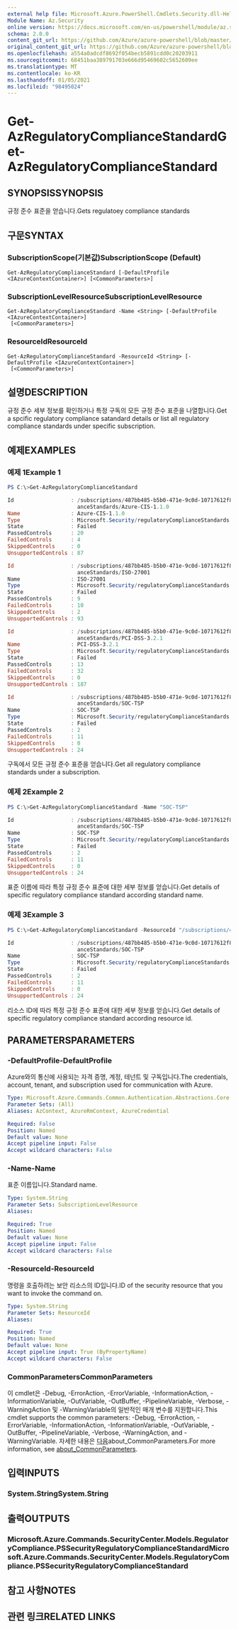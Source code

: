 ```yaml
---
external help file: Microsoft.Azure.PowerShell.Cmdlets.Security.dll-Help.xml
Module Name: Az.Security
online version: https://docs.microsoft.com/en-us/powershell/module/az.security/Get-AzRegulatoryComplianceStandard
schema: 2.0.0
content_git_url: https://github.com/Azure/azure-powershell/blob/master/src/Security/Security/help/Get-AzRegulatoryComplianceStandard.md
original_content_git_url: https://github.com/Azure/azure-powershell/blob/master/src/Security/Security/help/Get-AzRegulatoryComplianceStandard.md
ms.openlocfilehash: a554a0adcdf8692f054becb5891cdd0c20203911
ms.sourcegitcommit: 68451baa389791703e666d95469602c5652609ee
ms.translationtype: MT
ms.contentlocale: ko-KR
ms.lasthandoff: 01/05/2021
ms.locfileid: "98495024"
---
```

# <span data-ttu-id="7c541-101">Get-AzRegulatoryComplianceStandard</span><span class="sxs-lookup"><span data-stu-id="7c541-101">Get-AzRegulatoryComplianceStandard</span></span>

## <span data-ttu-id="7c541-102">SYNOPSIS</span><span class="sxs-lookup"><span data-stu-id="7c541-102">SYNOPSIS</span></span>
<span data-ttu-id="7c541-103">규정 준수 표준을 얻습니다.</span><span class="sxs-lookup"><span data-stu-id="7c541-103">Gets regulatoey compliance standards</span></span>

## <span data-ttu-id="7c541-104">구문</span><span class="sxs-lookup"><span data-stu-id="7c541-104">SYNTAX</span></span>

### <span data-ttu-id="7c541-105">SubscriptionScope(기본값)</span><span class="sxs-lookup"><span data-stu-id="7c541-105">SubscriptionScope (Default)</span></span>
```
Get-AzRegulatoryComplianceStandard [-DefaultProfile <IAzureContextContainer>] [<CommonParameters>]
```

### <span data-ttu-id="7c541-106">SubscriptionLevelResource</span><span class="sxs-lookup"><span data-stu-id="7c541-106">SubscriptionLevelResource</span></span>
```
Get-AzRegulatoryComplianceStandard -Name <String> [-DefaultProfile <IAzureContextContainer>]
 [<CommonParameters>]
```

### <span data-ttu-id="7c541-107">ResourceId</span><span class="sxs-lookup"><span data-stu-id="7c541-107">ResourceId</span></span>
```
Get-AzRegulatoryComplianceStandard -ResourceId <String> [-DefaultProfile <IAzureContextContainer>]
 [<CommonParameters>]
```

## <span data-ttu-id="7c541-108">설명</span><span class="sxs-lookup"><span data-stu-id="7c541-108">DESCRIPTION</span></span>
<span data-ttu-id="7c541-109">규정 준수 세부 정보를 확인하거나 특정 구독의 모든 규정 준수 표준을 나열합니다.</span><span class="sxs-lookup"><span data-stu-id="7c541-109">Get a spcific regulatory compliance satandard details or list all regulatory compliance standards under specific subscription.</span></span>

## <span data-ttu-id="7c541-110">예제</span><span class="sxs-lookup"><span data-stu-id="7c541-110">EXAMPLES</span></span>

### <span data-ttu-id="7c541-111">예제 1</span><span class="sxs-lookup"><span data-stu-id="7c541-111">Example 1</span></span>
```powershell
PS C:\>Get-AzRegulatoryComplianceStandard

Id                  : /subscriptions/487bb485-b5b0-471e-9c0d-10717612f869/providers/Microsoft.Security/regulatoryCompli
                      anceStandards/Azure-CIS-1.1.0
Name                : Azure-CIS-1.1.0
Type                : Microsoft.Security/regulatoryComplianceStandards
State               : Failed
PassedControls      : 20
FailedControls      : 4
SkippedControls     : 0
UnsupportedControls : 87

Id                  : /subscriptions/487bb485-b5b0-471e-9c0d-10717612f869/providers/Microsoft.Security/regulatoryCompli
                      anceStandards/ISO-27001
Name                : ISO-27001
Type                : Microsoft.Security/regulatoryComplianceStandards
State               : Failed
PassedControls      : 9
FailedControls      : 10
SkippedControls     : 2
UnsupportedControls : 93

Id                  : /subscriptions/487bb485-b5b0-471e-9c0d-10717612f869/providers/Microsoft.Security/regulatoryCompli
                      anceStandards/PCI-DSS-3.2.1
Name                : PCI-DSS-3.2.1
Type                : Microsoft.Security/regulatoryComplianceStandards
State               : Failed
PassedControls      : 13
FailedControls      : 32
SkippedControls     : 0
UnsupportedControls : 187

Id                  : /subscriptions/487bb485-b5b0-471e-9c0d-10717612f869/providers/Microsoft.Security/regulatoryCompli
                      anceStandards/SOC-TSP
Name                : SOC-TSP
Type                : Microsoft.Security/regulatoryComplianceStandards
State               : Failed
PassedControls      : 2
FailedControls      : 11
SkippedControls     : 0
UnsupportedControls : 24
```

<span data-ttu-id="7c541-112">구독에서 모든 규정 준수 표준을 얻습니다.</span><span class="sxs-lookup"><span data-stu-id="7c541-112">Get all regulatory compliance standards under a subscription.</span></span>

### <span data-ttu-id="7c541-113">예제 2</span><span class="sxs-lookup"><span data-stu-id="7c541-113">Example 2</span></span>
```powershell
PS C:\>Get-AzRegulatoryComplianceStandard -Name "SOC-TSP"

Id                  : /subscriptions/487bb485-b5b0-471e-9c0d-10717612f869/providers/Microsoft.Security/regulatoryCompli
                      anceStandards/SOC-TSP
Name                : SOC-TSP
Type                : Microsoft.Security/regulatoryComplianceStandards
State               : Failed
PassedControls      : 2
FailedControls      : 11
SkippedControls     : 0
UnsupportedControls : 24
```

<span data-ttu-id="7c541-114">표준 이름에 따라 특정 규정 준수 표준에 대한 세부 정보를 얻습니다.</span><span class="sxs-lookup"><span data-stu-id="7c541-114">Get details of specific regulatory compliance standard according standard name.</span></span>

### <span data-ttu-id="7c541-115">예제 3</span><span class="sxs-lookup"><span data-stu-id="7c541-115">Example 3</span></span>
```powershell
PS C:\>Get-AzRegulatoryComplianceStandard -ResourceId "/subscriptions/487bb485-b5b0-471e-9c0d-10717612f869/providers/Microsoft.Security/regulatoryComplianceStandards/SOC-TSP"

Id                  : /subscriptions/487bb485-b5b0-471e-9c0d-10717612f869/providers/Microsoft.Security/regulatoryCompli
                      anceStandards/SOC-TSP
Name                : SOC-TSP
Type                : Microsoft.Security/regulatoryComplianceStandards
State               : Failed
PassedControls      : 2
FailedControls      : 11
SkippedControls     : 0
UnsupportedControls : 24
```

<span data-ttu-id="7c541-116">리소스 ID에 따라 특정 규정 준수 표준에 대한 세부 정보를 얻습니다.</span><span class="sxs-lookup"><span data-stu-id="7c541-116">Get details of specific regulatory compliance standard according resource id.</span></span>

## <span data-ttu-id="7c541-117">PARAMETERS</span><span class="sxs-lookup"><span data-stu-id="7c541-117">PARAMETERS</span></span>

### <span data-ttu-id="7c541-118">-DefaultProfile</span><span class="sxs-lookup"><span data-stu-id="7c541-118">-DefaultProfile</span></span>
<span data-ttu-id="7c541-119">Azure와의 통신에 사용되는 자격 증명, 계정, 테넌트 및 구독입니다.</span><span class="sxs-lookup"><span data-stu-id="7c541-119">The credentials, account, tenant, and subscription used for communication with Azure.</span></span>

```yaml
Type: Microsoft.Azure.Commands.Common.Authentication.Abstractions.Core.IAzureContextContainer
Parameter Sets: (All)
Aliases: AzContext, AzureRmContext, AzureCredential

Required: False
Position: Named
Default value: None
Accept pipeline input: False
Accept wildcard characters: False
```

### <span data-ttu-id="7c541-120">-Name</span><span class="sxs-lookup"><span data-stu-id="7c541-120">-Name</span></span>
<span data-ttu-id="7c541-121">표준 이름입니다.</span><span class="sxs-lookup"><span data-stu-id="7c541-121">Standard name.</span></span>

```yaml
Type: System.String
Parameter Sets: SubscriptionLevelResource
Aliases:

Required: True
Position: Named
Default value: None
Accept pipeline input: False
Accept wildcard characters: False
```

### <span data-ttu-id="7c541-122">-ResourceId</span><span class="sxs-lookup"><span data-stu-id="7c541-122">-ResourceId</span></span>
<span data-ttu-id="7c541-123">명령을 호출하려는 보안 리소스의 ID입니다.</span><span class="sxs-lookup"><span data-stu-id="7c541-123">ID of the security resource that you want to invoke the command on.</span></span>

```yaml
Type: System.String
Parameter Sets: ResourceId
Aliases:

Required: True
Position: Named
Default value: None
Accept pipeline input: True (ByPropertyName)
Accept wildcard characters: False
```

### <span data-ttu-id="7c541-124">CommonParameters</span><span class="sxs-lookup"><span data-stu-id="7c541-124">CommonParameters</span></span>
<span data-ttu-id="7c541-125">이 cmdlet은 -Debug, -ErrorAction, -ErrorVariable, -InformationAction, -InformationVariable, -OutVariable, -OutBuffer, -PipelineVariable, -Verbose, -WarningAction 및 -WarningVariable의 일반적인 매개 변수를 지원합니다.</span><span class="sxs-lookup"><span data-stu-id="7c541-125">This cmdlet supports the common parameters: -Debug, -ErrorAction, -ErrorVariable, -InformationAction, -InformationVariable, -OutVariable, -OutBuffer, -PipelineVariable, -Verbose, -WarningAction, and -WarningVariable.</span></span> <span data-ttu-id="7c541-126">자세한 내용은 [다음](http://go.microsoft.com/fwlink/?LinkID=113216)about_CommonParameters.</span><span class="sxs-lookup"><span data-stu-id="7c541-126">For more information, see [about_CommonParameters](http://go.microsoft.com/fwlink/?LinkID=113216).</span></span>

## <span data-ttu-id="7c541-127">입력</span><span class="sxs-lookup"><span data-stu-id="7c541-127">INPUTS</span></span>

### <span data-ttu-id="7c541-128">System.String</span><span class="sxs-lookup"><span data-stu-id="7c541-128">System.String</span></span>

## <span data-ttu-id="7c541-129">출력</span><span class="sxs-lookup"><span data-stu-id="7c541-129">OUTPUTS</span></span>

### <span data-ttu-id="7c541-130">Microsoft.Azure.Commands.SecurityCenter.Models.RegulatoryCompliance.PSSecurityRegulatoryComplianceStandard</span><span class="sxs-lookup"><span data-stu-id="7c541-130">Microsoft.Azure.Commands.SecurityCenter.Models.RegulatoryCompliance.PSSecurityRegulatoryComplianceStandard</span></span>

## <span data-ttu-id="7c541-131">참고 사항</span><span class="sxs-lookup"><span data-stu-id="7c541-131">NOTES</span></span>

## <span data-ttu-id="7c541-132">관련 링크</span><span class="sxs-lookup"><span data-stu-id="7c541-132">RELATED LINKS</span></span>
